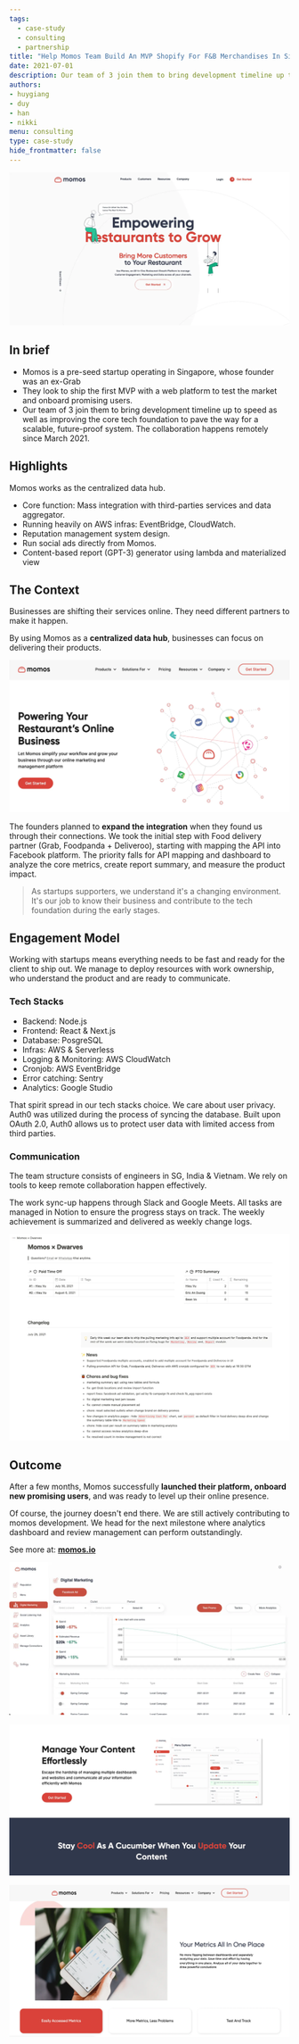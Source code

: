 ```yaml
---
tags: 
  - case-study
  - consulting
  - partnership
title: "Help Momos Team Build An MVP Shopify For F&B Merchandises In Singapore"
date: 2021-07-01
description: Our team of 3 join them to bring development timeline up to speed as well as improving the core tech foundation to pave the way for a scalable, future-proof system. The collaboration happens remotely since March 2021
authors: 
- huygiang
- duy
- han
- nikki
menu: consulting
type: case-study
hide_frontmatter: false
---
```


![](assets/help-momos-team-build-an-mvp-shopify-for-fb-merchandises-in-sg_514bbd80a0d5b2ac3e486b555e76bcac_md5.webp)

## In brief
- Momos is a pre-seed startup operating in Singapore, whose founder was an ex-Grab
- They look to ship the first MVP with a web platform to test the market and onboard promising users.
- Our team of 3 join them to bring development timeline up to speed as well as improving the core tech foundation to pave the way for a scalable, future-proof system. The collaboration happens remotely since March 2021.

## Highlights
Momos works as the centralized data hub.
- Core function: Mass integration with third-parties services and data aggregator.
- Running heavily on AWS infras: EventBridge, CloudWatch.
- Reputation management system design.
- Run social ads directly from Momos.
- Content-based report (GPT-3) generator using lambda and materialized view

## The Context
Businesses are shifting their services online. They need different partners to make it happen.

By using Momos as a **centralized data hub**, businesses can focus on delivering their products.

![](assets/help-momos-team-build-an-mvp-shopify-for-fb-merchandises-in-sg_7ab1ca707a007169087c6d5f337deac3_md5.webp)

The founders planned to **expand the integration** when they found us through their connections. We took the initial step with Food delivery partner (Grab, Foodpanda + Deliveroo), starting with mapping the API into Facebook platform. The priority falls for API mapping and dashboard to analyze the core metrics, create report summary, and measure the product impact.

>
> As startups supporters, we understand it's a changing environment. It's our job to know their business and contribute to the tech foundation during the early stages.

## Engagement Model
Working with startups means everything needs to be fast and ready for the client to ship out. We manage to deploy resources with work ownership, who understand the product and are ready to communicate.

### Tech Stacks
- Backend: Node.js
- Frontend: React & Next.js
- Database: PosgreSQL
- Infras: AWS & Serverless
- Logging & Monitoring: AWS CloudWatch
- Cronjob: AWS EventBridge
- Error catching: Sentry
- Analytics: Google Studio

That spirit spread in our tech stacks choice.
We care about user privacy. Auth0 was utilized during the process of syncing the database.
Built upon OAuth 2.0, Auth0 allows us to protect user data with limited access from third parties.

### Communication
The team structure consists of engineers in SG, India & Vietnam. We rely on tools to keep remote collaboration happen effectively.

The work sync-up happens through Slack and Google Meets. All tasks are managed in Notion to ensure the progress stays on track.
The weekly achievement is summarized and delivered as weekly change logs.

![](assets/help-momos-team-build-an-mvp-shopify-for-fb-merchandises-in-sg_f6d49407f04a4f963f2f8dd28b706103_md5.webp)

## Outcome
After a few months, Momos successfully **launched their platform, onboard new promising users**, and was ready to level up their online presence.

Of course, the journey doesn't end there. We are still actively contributing to momos development. We head for the next milestone where analytics dashboard and review management can perform outstandingly.

See more at: **[momos.io](https://www.momos.io/)**

![](assets/help-momos-team-build-an-mvp-shopify-for-fb-merchandises-in-sg_bf1d4c22750395b3792bae00e9c2f441_md5.webp)

![](assets/help-momos-team-build-an-mvp-shopify-for-fb-merchandises-in-sg_da8b1ed04fc1ec815f6667456352c9b8_md5.webp)

![](assets/help-momos-team-build-an-mvp-shopify-for-fb-merchandises-in-sg_c252d4367144a36e352020df14f829b7_md5.webp)
